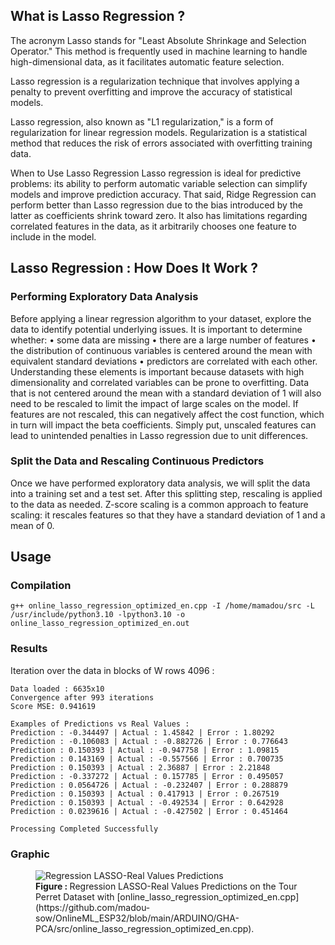 ## What is Lasso Regression ?

The acronym Lasso stands for "Least Absolute Shrinkage and Selection Operator." This method is frequently used in machine learning to handle high-dimensional data, as it facilitates automatic feature selection.

Lasso regression is a regularization technique that involves applying a penalty to prevent overfitting and improve the accuracy of statistical models.

Lasso regression, also known as "L1 regularization," is a form of regularization for linear regression models. Regularization is a statistical method that reduces the risk of errors associated with overfitting training data.

When to Use Lasso Regression
Lasso regression is ideal for predictive problems: its ability to perform automatic variable selection can simplify models and improve prediction accuracy. 
That said, Ridge Regression can perform better than Lasso regression due to the bias introduced by the latter as coefficients shrink toward zero. It also has limitations regarding correlated features in the data, as it arbitrarily chooses one feature to include in the model.

## Lasso Regression : How Does It Work ?

### Performing Exploratory Data Analysis

Before applying a linear regression algorithm to your dataset, explore the data to identify potential underlying issues. It is important to determine whether:
• some data are missing
• there are a large number of features
• the distribution of continuous variables is centered around the mean with equivalent standard deviations
• predictors are correlated with each other.
Understanding these elements is important because datasets with high dimensionality and correlated variables can be prone to overfitting. 
Data that is not centered around the mean with a standard deviation of 1 will also need to be rescaled to limit the impact of large scales on the model. 
If features are not rescaled, this can negatively affect the cost function, which in turn will impact the beta coefficients. Simply put, unscaled features can lead to unintended penalties in Lasso regression due to unit differences.

### Split the Data and Rescaling Continuous Predictors

Once we have performed exploratory data analysis, we will split the data into a training set and a test set. After this splitting step, rescaling is applied to the data as needed. 
Z-score scaling is a common approach to feature scaling: it rescales features so that they have a standard deviation of 1 and a mean of 0.


## Usage
### Compilation

```
g++ online_lasso_regression_optimized_en.cpp -I /home/mamadou/src -L /usr/include/python3.10 -lpython3.10 -o online_lasso_regression_optimized_en.out
```
### Results

Iteration over the data in blocks of W rows 4096 :

```
Data loaded : 6635x10
Convergence after 993 iterations
Score MSE: 0.941619

Examples of Predictions vs Real Values :
Prediction : -0.344497 | Actual : 1.45842 | Error : 1.80292
Prediction : -0.106083 | Actual : -0.882726 | Error : 0.776643
Prediction : 0.150393 | Actual : -0.947758 | Error : 1.09815
Prediction : 0.143169 | Actual : -0.557566 | Error : 0.700735
Prediction : 0.150393 | Actual : 2.36887 | Error : 2.21848
Prediction : -0.337272 | Actual : 0.157785 | Error : 0.495057
Prediction : 0.0564726 | Actual : -0.232407 | Error : 0.288879
Prediction : 0.150393 | Actual : 0.417913 | Error : 0.267519
Prediction : 0.150393 | Actual : -0.492534 | Error : 0.642928
Prediction : 0.0239616 | Actual : -0.427502 | Error : 0.451464

Processing Completed Successfully

``` 

### Graphic

<figure>
  <img alt="Regression LASSO-Real Values Predictions" align="center" src="https://github.com/madou-sow/OnlineML_ESP32/blob/main/ARDUINO/GHA-PCA/src/regression_lasso_optimized.png"  title="Regression LASSO-Real Values Predictions"/>

  <figcaption><b>Figure : </b> Regression LASSO-Real Values Predictions on the Tour Perret Dataset with  [online_lasso_regression_optimized_en.cpp](https://github.com/madou-sow/OnlineML_ESP32/blob/main/ARDUINO/GHA-PCA/src/online_lasso_regression_optimized_en.cpp).</figcaption>
</figure>
